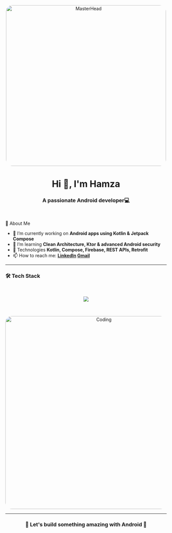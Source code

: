 <!-- Header -->
<p align="center">
  <img src="https://media2.giphy.com/media/v1.Y2lkPTc5MGI3NjExNWk3ZTlkN2c0ZzNyNDVqNHU1ejBkM2Q5aXZ3eGlnM3Rmbno1Y2kxbCZlcD12MV9pbnRlcm5hbF9naWZfYnlfaWQmY3Q9Zw/2IudUHdI075HL02Pkk/giphy.gif" 
       alt="MasterHead" 
       width="500" 
       style="border-radius:20px;"/>
</p>

<!-- Title -->
<h1 align="center">Hi 👋, I'm Hamza</h1>
<h3 align="center">A passionate Android developer💻</h3>
<br>


<!-- About Me -->
 🚀 About Me
- 🔭 I’m currently working on **Android apps using Kotlin & Jetpack Compose**
- 🌱 I’m learning **Clean Architecture, Ktor & advanced Android security**
- 💬 Technologies **Kotlin, Compose, Firebase, REST APIs, Retrofit**
- 📫 How to reach me: **[LinkedIn](https://www.linkedin.com/in/hamza-appdeveloper/)  <a href="mailto:hamzada6086@gmail.com">Gmail</a>**

---
<!-- Skills Section -->
### 🛠️ Tech Stack
<br>
<p align="center">
  <img src="https://skillicons.dev/icons?i=kotlin,androidstudio,gradle,firebase,git,github,postman,idea" />
</p>
<br>


<!-- Featured GIF -->
<p align="center">
  <img src="https://media0.giphy.com/media/LMcB8XospGZO8UQq87/giphy.gif" alt="Coding" width="600" style="border-radius:20px;" />
</p>


---

<!-- Footer -->
<h3 align="center">🌟 Let's build something amazing with Android 🚀</h3>
